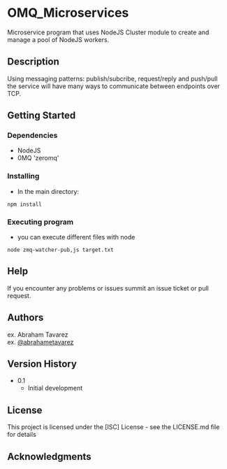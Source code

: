 # OMQ_Microservices

Microservice program that uses NodeJS Cluster module to create and manage a pool of NodeJS workers.

## Description

Using messaging patterns: publish/subcribe, request/reply and push/pull the service will have many ways to communicate between endpoints over TCP.

## Getting Started

### Dependencies

* NodeJS
* 0MQ 'zeromq'

### Installing

* In the main directory: 
```
npm install
```

### Executing program

* you can execute different files with node
```
node zmq-watcher-pub,js target.txt
```

## Help

If you encounter any problems or issues summit an issue ticket or pull request.

## Authors

ex. Abraham Tavarez  
ex. [@abrahametavarez](https://www.linkedin.com/in/abrahametavarez/)

## Version History

* 0.1
    * Initial development

## License

This project is licensed under the [ISC] License - see the LICENSE.md file for details

## Acknowledgments

